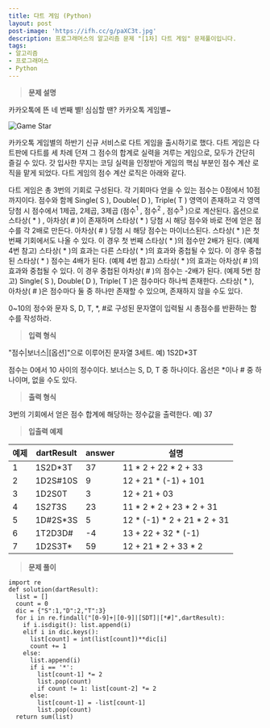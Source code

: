```yaml
---
title: 다트 게임 (Python)
layout: post
post-image: 'https://ifh.cc/g/paXC3t.jpg'
description: 프로그래머스의 알고리즘 문제 "[1차] 다트 게임" 문제풀이입니다.
tags:
- 알고리즘
- 프로그래머스
- Python
---
```



>**문제 설명**

카카오톡에 뜬 네 번째 별! 심심할 땐? 카카오톡 게임별~

<img src="http://t1.kakaocdn.net/welcome2018/gamestar.png" title="게임별" alt="Game Star">

카카오톡 게임별의 하반기 신규 서비스로 다트 게임을 출시하기로 했다. 다트 게임은 다트판에 다트를 세 차례 던져 그 점수의 합계로 실력을 겨루는 게임으로, 모두가 간단히 즐길 수 있다.
갓 입사한 무지는 코딩 실력을 인정받아 게임의 핵심 부분인 점수 계산 로직을 맡게 되었다. 다트 게임의 점수 계산 로직은 아래와 같다.


다트 게임은 총 3번의 기회로 구성된다.
각 기회마다 얻을 수 있는 점수는 0점에서 10점까지이다.
점수와 함께 Single( S ), Double( D ), Triple( T ) 영역이 존재하고 각 영역 당첨 시 점수에서 1제곱, 2제곱, 3제곱 (점수<sup>1</sup> , 점수<sup>2</sup> , 점수<sup>3</sup> )으로 계산된다.
옵션으로 스타상( * ) , 아차상( # )이 존재하며 스타상( * ) 당첨 시 해당 점수와 바로 전에 얻은 점수를 각 2배로 만든다. 아차상( # ) 당첨 시 해당 점수는 마이너스된다.
스타상( * )은 첫 번째 기회에서도 나올 수 있다. 이 경우 첫 번째 스타상( * )의 점수만 2배가 된다. (예제 4번 참고)
스타상( * )의 효과는 다른 스타상( * )의 효과와 중첩될 수 있다. 이 경우 중첩된 스타상( * ) 점수는 4배가 된다. (예제 4번 참고)
스타상( * )의 효과는 아차상( # )의 효과와 중첩될 수 있다. 이 경우 중첩된 아차상( # )의 점수는 -2배가 된다. (예제 5번 참고)
Single( S ), Double( D ), Triple( T )은 점수마다 하나씩 존재한다.
스타상( * ), 아차상( # )은 점수마다 둘 중 하나만 존재할 수 있으며, 존재하지 않을 수도 있다. 


0~10의 정수와 문자 S, D, T, *, #로 구성된 문자열이 입력될 시 총점수를 반환하는 함수를 작성하라.

>**입력 형식**

"점수|보너스|[옵션]"으로 이루어진 문자열 3세트.
예) 1S2D*3T


점수는 0에서 10 사이의 정수이다.
보너스는 S, D, T 중 하나이다.
옵선은 *이나 # 중 하나이며, 없을 수도 있다.


>**출력 형식**

3번의 기회에서 얻은 점수 합계에 해당하는 정수값을 출력한다.
예) 37

>**입출력 예제**

| 예제 | dartResult | answer | 설명 |
|--|--|--|--|
| 1 | 1S2D*3T | 37 | 11 * 2 + 22 * 2 + 33 |
| 2 | 1D2S#10S | 9 | 12 + 21 * (-1) + 101 |
| 3 | 1D2S0T | 3 | 12 + 21 + 03 |
| 4 | 1S*2T*3S | 23 | 11 * 2 * 2 + 23 * 2 + 31 |
| 5 | 1D#2S*3S | 5 | 12 * (-1) * 2 + 21 * 2 + 31 |
| 6 | 1T2D3D# | -4 | 13 + 22 + 32 * (-1) |
| 7 | 1D2S3T* | 59 | 12 + 21 * 2 + 33 * 2 |

>**문제 풀이**

	import re
	def solution(dartResult):
	  list = []
	  count = 0
	  dic = {"S":1,"D":2,"T":3}
	  for i in re.findall("[0-9]+|[0-9]|[SDT]|[*#]",dartResult):
	    if i.isdigit(): list.append(i)
	    elif i in dic.keys(): 
	      list[count] = int(list[count])**dic[i]
	      count += 1
	    else: 
	      list.append(i)  
	      if i == '*':
	        list[count-1] *= 2
	        list.pop(count)
	        if count != 1: list[count-2] *= 2
	      else: 
	        list[count-1] = -list[count-1]
	        list.pop(count)
	  return sum(list)



